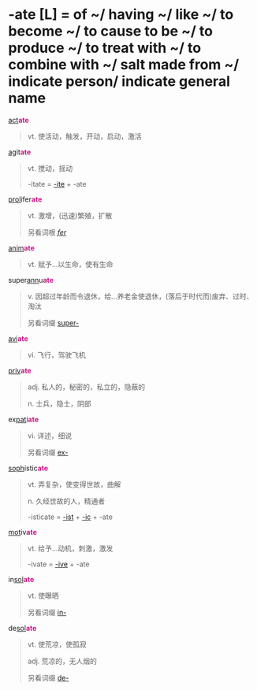 # -ate [L] = of ~/ having ~/ like ~/ to become ~/ to cause to be ~/ to produce ~/ to treat with ~/ to combine with ~/ salt made from ~/ indicate person/ indicate general name

[act](_act_.md)<b style="color: #C71585;">ate</b>
> vt. 使活动，触发，开动，启动，激活

[ag](_ag_.md)it<b style="color: #C71585;">ate</b>
> vt. 搅动，摇动
>
> -itate = [-ite](-ite.md) + -ate

[prol](_prol_.md)ifer<b style="color: #C71585;">ate</b>
> vt. 激增，(迅速)繁殖，扩散
>
> 另看词根 [_fer_](_fer_.md)

[anim](_anim_.md)<b style="color: #C71585;">ate</b>
> vt. 赋予...以生命，使有生命

super[ann](_ann_.md)u<b style="color: #C71585;">ate</b>
> v. 因超过年龄而令退休，给...养老金使退休，(落后于时代而)废弃、过时、淘汰
>
> 另看词缀 [super-](super-.md)

[avi](_avi_.md)<b style="color: #C71585;">ate</b>
> vi. 飞行，驾驶飞机

[priv](_priv_.md)<b style="color: #C71585;">ate</b>
> adj. 私人的，秘密的，私立的，隐蔽的
>
> n. 士兵，隐士，阴部

ex[pat](_pat_.1.md)i<b style="color: #C71585;">ate</b>
> vi. 详述，细说
>
> 另看词缀 [ex-](ex-.md)

[soph](_soph_.md)istic<b style="color: #C71585;">ate</b>
> vt. 弄复杂，使变得世故，曲解
>
> n. 久经世故的人，精通者
>
> -isticate = [-ist](-ist.md) + [-ic](-ic.md) + -ate

[mot](_mov_.md)iv<b style="color: #C71585;">ate</b>
> vt. 给予...动机，刺激，激发
>
> -ivate = [-ive](-ive.md) + -ate

in[sol](_sol_.md)<b style="color: #C71585;">ate</b>
> vt. 使曝晒
>
> 另看词缀 [in-](in-.2.md)

de[sol](_sol_.md)<b style="color: #C71585;">ate</b>
> vt. 使荒凉，使孤寂
>
> adj. 荒凉的，无人烟的
>
> 另看词缀 [de-](de-.md)